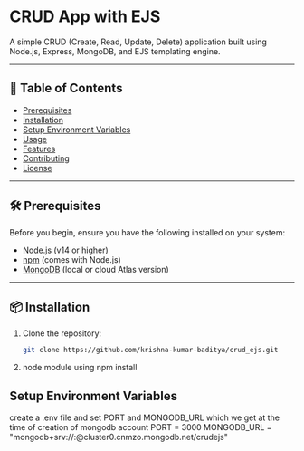 # CRUD App with EJS

A simple CRUD (Create, Read, Update, Delete) application built using Node.js, Express, MongoDB, and EJS templating engine.

---

## 📌 Table of Contents

- [Prerequisites](#prerequisites)
- [Installation](#installation)
- [Setup Environment Variables](#setup-environment-variables)
- [Usage](#usage)
- [Features](#features)
- [Contributing](#contributing)
- [License](#license)

---

## 🛠️ Prerequisites

Before you begin, ensure you have the following installed on your system:

- [Node.js](https://nodejs.org/)  (v14 or higher)
- [npm](https://www.npmjs.com/)  (comes with Node.js)
- [MongoDB](https://www.mongodb.com/try/download/community)  (local or cloud Atlas version)

---

## 📦 Installation

1. Clone the repository:
   ```bash
   git clone https://github.com/krishna-kumar-baditya/crud_ejs.git 
2. node module using 
npm install

## Setup Environment Variables
create a .env file and set PORT and MONGODB_URL which we get at the time of creation of mongodb account
PORT = 3000
MONGODB_URL = "mongodb+srv://<username>:<password>@cluster0.cnmzo.mongodb.net/crudejs"